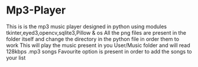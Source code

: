 # Mp3-Player
This is is the mp3 music player designed in python using modules tkinter,eyed3,opencv,sqlite3,Pillow & os 
All the png files are present in the folder itself and change the directory in the python file in order them to work
This will play the music present in you User/Music folder and will read 128kbps .mp3 songs 
Favourite option is present in order to add the songs to your list
